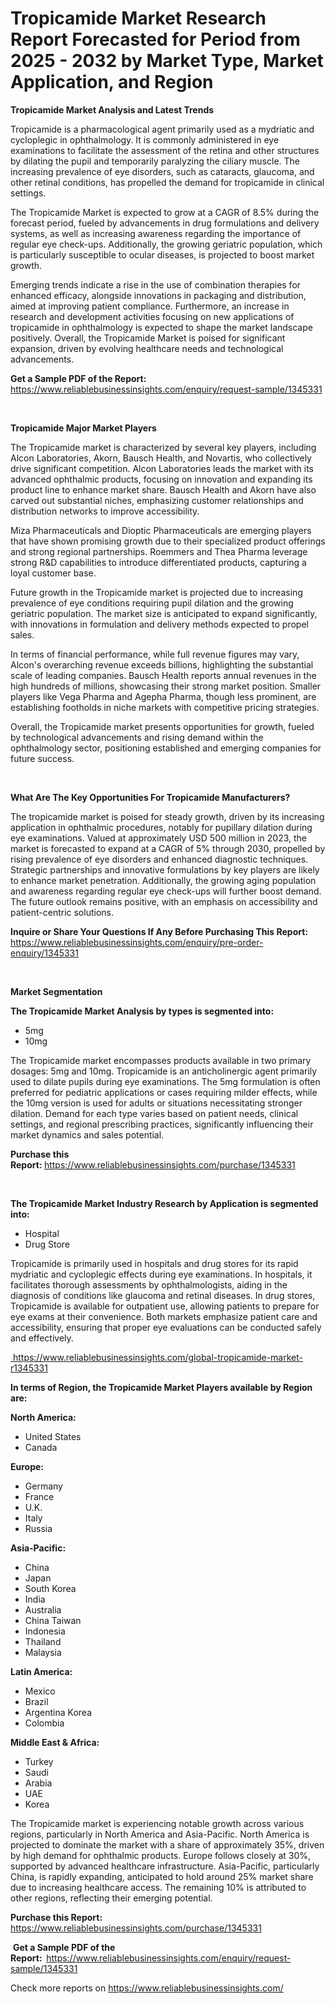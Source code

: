<p><h1>Tropicamide Market Research Report Forecasted for Period from 2025 -  2032 by Market Type, Market Application, and Region</h1></p><p><strong>Tropicamide Market Analysis and Latest Trends</strong></p>
<p><p>Tropicamide is a pharmacological agent primarily used as a mydriatic and cycloplegic in ophthalmology. It is commonly administered in eye examinations to facilitate the assessment of the retina and other structures by dilating the pupil and temporarily paralyzing the ciliary muscle. The increasing prevalence of eye disorders, such as cataracts, glaucoma, and other retinal conditions, has propelled the demand for tropicamide in clinical settings. </p><p>The Tropicamide Market is expected to grow at a CAGR of 8.5% during the forecast period, fueled by advancements in drug formulations and delivery systems, as well as increasing awareness regarding the importance of regular eye check-ups. Additionally, the growing geriatric population, which is particularly susceptible to ocular diseases, is projected to boost market growth. </p><p>Emerging trends indicate a rise in the use of combination therapies for enhanced efficacy, alongside innovations in packaging and distribution, aimed at improving patient compliance. Furthermore, an increase in research and development activities focusing on new applications of tropicamide in ophthalmology is expected to shape the market landscape positively. Overall, the Tropicamide Market is poised for significant expansion, driven by evolving healthcare needs and technological advancements.</p></p>
<p><strong>Get a Sample PDF of the Report:&nbsp;</strong> <a href="https://www.reliablebusinessinsights.com/enquiry/request-sample/1345331?utm_campaign=3325&utm_medium=2&utm_source=Github&utm_content=ia&utm_term=08032025&utm_id=tropicamide">https://www.reliablebusinessinsights.com/enquiry/request-sample/1345331</a></p>
<p>&nbsp;</p>
<p><strong>Tropicamide Major Market Players</strong></p>
<p><p>The Tropicamide market is characterized by several key players, including Alcon Laboratories, Akorn, Bausch Health, and Novartis, who collectively drive significant competition. Alcon Laboratories leads the market with its advanced ophthalmic products, focusing on innovation and expanding its product line to enhance market share. Bausch Health and Akorn have also carved out substantial niches, emphasizing customer relationships and distribution networks to improve accessibility.</p><p>Miza Pharmaceuticals and Dioptic Pharmaceuticals are emerging players that have shown promising growth due to their specialized product offerings and strong regional partnerships. Roemmers and Thea Pharma leverage strong R&D capabilities to introduce differentiated products, capturing a loyal customer base.</p><p>Future growth in the Tropicamide market is projected due to increasing prevalence of eye conditions requiring pupil dilation and the growing geriatric population. The market size is anticipated to expand significantly, with innovations in formulation and delivery methods expected to propel sales.</p><p>In terms of financial performance, while full revenue figures may vary, Alcon's overarching revenue exceeds billions, highlighting the substantial scale of leading companies. Bausch Health reports annual revenues in the high hundreds of millions, showcasing their strong market position. Smaller players like Vega Pharma and Agepha Pharma, though less prominent, are establishing footholds in niche markets with competitive pricing strategies.</p><p>Overall, the Tropicamide market presents opportunities for growth, fueled by technological advancements and rising demand within the ophthalmology sector, positioning established and emerging companies for future success.</p></p>
<p>&nbsp;</p>
<p><strong>What Are The Key Opportunities For Tropicamide Manufacturers?</strong></p>
<p><p>The tropicamide market is poised for steady growth, driven by its increasing application in ophthalmic procedures, notably for pupillary dilation during eye examinations. Valued at approximately USD 500 million in 2023, the market is forecasted to expand at a CAGR of 5% through 2030, propelled by rising prevalence of eye disorders and enhanced diagnostic techniques. Strategic partnerships and innovative formulations by key players are likely to enhance market penetration. Additionally, the growing aging population and awareness regarding regular eye check-ups will further boost demand. The future outlook remains positive, with an emphasis on accessibility and patient-centric solutions.</p></p>
<p><strong>Inquire or Share Your Questions If Any Before Purchasing This Report:</strong> <a href="https://www.reliablebusinessinsights.com/enquiry/pre-order-enquiry/1345331?utm_campaign=3325&utm_medium=2&utm_source=Github&utm_content=ia&utm_term=08032025&utm_id=tropicamide">https://www.reliablebusinessinsights.com/enquiry/pre-order-enquiry/1345331</a></p>
<p>&nbsp;</p>
<p><strong>Market Segmentation</strong></p>
<p><strong>The Tropicamide Market Analysis by types is segmented into:</strong></p>
<p><ul><li>5mg</li><li>10mg</li></ul></p>
<p><p>The Tropicamide market encompasses products available in two primary dosages: 5mg and 10mg. Tropicamide is an anticholinergic agent primarily used to dilate pupils during eye examinations. The 5mg formulation is often preferred for pediatric applications or cases requiring milder effects, while the 10mg version is used for adults or situations necessitating stronger dilation. Demand for each type varies based on patient needs, clinical settings, and regional prescribing practices, significantly influencing their market dynamics and sales potential.</p></p>
<p><strong>Purchase this Report:&nbsp;</strong><a href="https://www.reliablebusinessinsights.com/purchase/1345331?utm_campaign=3325&utm_medium=2&utm_source=Github&utm_content=ia&utm_term=08032025&utm_id=tropicamide">https://www.reliablebusinessinsights.com/purchase/1345331</a></p>
<p>&nbsp;</p>
<p><strong>The Tropicamide Market Industry Research by Application is segmented into:</strong></p>
<p><ul><li>Hospital</li><li>Drug Store</li></ul></p>
<p><p>Tropicamide is primarily used in hospitals and drug stores for its rapid mydriatic and cycloplegic effects during eye examinations. In hospitals, it facilitates thorough assessments by ophthalmologists, aiding in the diagnosis of conditions like glaucoma and retinal diseases. In drug stores, Tropicamide is available for outpatient use, allowing patients to prepare for eye exams at their convenience. Both markets emphasize patient care and accessibility, ensuring that proper eye evaluations can be conducted safely and effectively.</p></p>
<p><a href="https://www.reliablebusinessinsights.com/global-tropicamide-market-r1345331?utm_campaign=3325&utm_medium=2&utm_source=Github&utm_content=ia&utm_term=08032025&utm_id=tropicamide">&nbsp;https://www.reliablebusinessinsights.com/global-tropicamide-market-r1345331</a></p>
<p><strong>In terms of Region, the Tropicamide Market Players available by Region are:</strong></p>
<p>
    <p> <strong> North America: </strong>
        <ul>
            <li>United States</li>
            <li>Canada</li>
        </ul>
        </p> 
    <p> <strong> Europe: </strong>
        <ul>
            <li>Germany</li>
            <li>France</li>
            <li>U.K.</li>
            <li>Italy</li>
            <li>Russia</li>
        </ul>
        </p> 
    <p> <strong> Asia-Pacific: </strong>
        <ul>
            <li>China</li>
            <li>Japan</li>
            <li>South Korea</li>
            <li>India</li>
            <li>Australia</li>
            <li>China Taiwan</li>
            <li>Indonesia</li>
            <li>Thailand</li>
            <li>Malaysia</li>
        </ul>
        </p> 
    <p> <strong> Latin America: </strong>
        <ul>
            <li>Mexico</li>
            <li>Brazil</li>
            <li>Argentina Korea</li>
            <li>Colombia</li>
        </ul>
        </p> 
    <p> <strong> Middle East & Africa: </strong>
        <ul>
            <li>Turkey</li>
            <li>Saudi</li>
            <li>Arabia</li>
            <li>UAE</li>
            <li>Korea</li>
        </ul>
    </p>
    </p>
<p><p>The Tropicamide market is experiencing notable growth across various regions, particularly in North America and Asia-Pacific. North America is projected to dominate the market with a share of approximately 35%, driven by high demand for ophthalmic products. Europe follows closely at 30%, supported by advanced healthcare infrastructure. Asia-Pacific, particularly China, is rapidly expanding, anticipated to hold around 25% market share due to increasing healthcare access. The remaining 10% is attributed to other regions, reflecting their emerging potential.</p></p>
<p><strong>Purchase this Report: </strong><a href="https://www.reliablebusinessinsights.com/purchase/1345331?utm_campaign=3325&utm_medium=2&utm_source=Github&utm_content=ia&utm_term=08032025&utm_id=tropicamide">https://www.reliablebusinessinsights.com/purchase/1345331</a></p>
<p>&nbsp;<strong>Get a Sample PDF of the Report:&nbsp;&nbsp;</strong><a href="https://www.reliablebusinessinsights.com/enquiry/request-sample/1345331?utm_campaign=3325&utm_medium=2&utm_source=Github&utm_content=ia&utm_term=08032025&utm_id=tropicamide">https://www.reliablebusinessinsights.com/enquiry/request-sample/1345331</a></p>
<p><strong></strong></p>
<p>Check more reports on <a href="https://www.reliablebusinessinsights.com/?utm_campaign=3325&utm_medium=2&utm_source=Github&utm_content=ia&utm_term=08032025&utm_id=tropicamide">https://www.reliablebusinessinsights.com/</a></p>